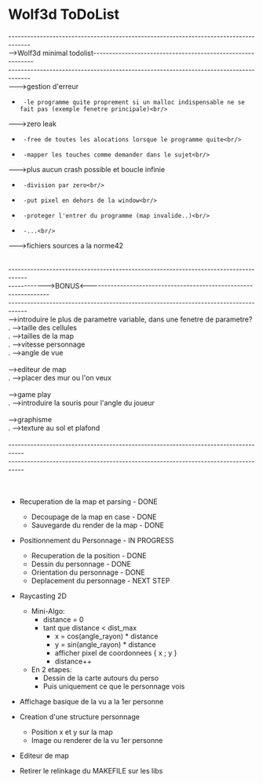 # Wolf3d ToDoList<br/>
-------------------------------------------------------------------------------------<br/>
-->Wolf3d minimal todolist-----------------------------------------------------------<br/>
-------------------------------------------------------------------------------------<br/>
--->gestion d'erreur<br/>
-      -le programme quite proprement si un malloc indispensable ne se fait pas (exemple fenetre principale)<br/>
--->zero leak<br/>
-      -free de toutes les alocations lorsque le programme quite<br/>
-      -mapper les touches comme demander dans le sujet<br/>
--->plus aucun crash possible et boucle infinie<br/>
-      -division par zero<br/>
-      -put pixel en dehors de la window<br/>
-      -proteger l'entrer du programme (map invalide..)<br/>
-      -...<br/>
--->fichiers sources a la norme42<br/>
  <br/>
  
  
  
  
  
  
  
  
  
  
  
  
  
  
  
  
  
------------------------------------------------------------------------------------<br/>
------------>BONUS<-----------------------------------------------------------------<br/>
------------------------------------------------------------------------------------<br/>
-->introduire le plus de parametre variable, dans une fenetre de parametre?<br/>
.        -->taille des cellules<br/>
.        -->tailles de la map<br/>
.        -->vitesse personnage<br/>
.        -->angle de vue<br/>
        <br/>
-->editeur de map<br/>
.      -->placer des mur ou l'on veux<br/>
      <br/>
-->game play<br/>
.      -->introduire la souris pour l'angle du joueur<br/>
  <br/>
-->graphisme<br/>
.      -->texture au sol et plafond<br/>
<br/>
-----------------------------------------------------------------------------------<br/>
-----------------------------------------------------------------------------------<br/>
<br/>
<br/>
- Recuperation de la map et parsing - DONE
  - Decoupage de la map en case - DONE
  - Sauvegarde du render de la map - DONE

- Positionnement du Personnage - IN PROGRESS
  - Recuperation de la position - DONE
  - Dessin du personnage - DONE
  - Orientation du personnage - DONE
  - Deplacement du personnage - NEXT STEP

- Raycasting 2D
  - Mini-Algo:
    - distance = 0
    - tant que distance < dist_max
      - x = cos(angle_rayon) * distance
      - y = sin(angle_rayon) * distance
      - afficher pixel de coordonnees { x ; y }
      - distance++
  - En 2 etapes:
    - Dessin de la carte autours du perso
    - Puis uniquement ce que le personnage vois

- Affichage basique de la vu a la 1er personne

- Creation d'une structure personnage
  - Position x et y sur la map
  - Image ou renderer de la vu 1er personne

- Editeur de map

- Retirer le relinkage du MAKEFILE sur les libs


